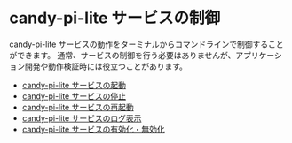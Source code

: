 # candy-pi-lite サービスの制御

candy-pi-lite サービスの動作をターミナルからコマンドラインで制御することができます。
通常、サービスの制御を行う必要はありませんが、アプリケーション開発や動作検証時には役立つことがあります。

* [candy-pi-lite サービスの起動](start.md)
* [candy-pi-lite サービスの停止](stop.md)
* [candy-pi-lite サービスの再起動](restart.md)
* [candy-pi-lite サービスのログ表示](cat.md)
* [candy-pi-lite サービスの有効化・無効化](enable-disable.md)
